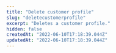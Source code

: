 ```yaml
---
title: "Delete customer profile"
slug: "deletecustomerprofile"
excerpt: "Deletes a customer profile."
hidden: false
createdAt: "2022-06-10T17:18:39.044Z"
updatedAt: "2022-06-10T17:18:39.044Z"
---
```

